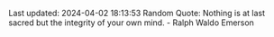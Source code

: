 Last updated: 2024-04-02 18:13:53
Random Quote: Nothing is at last sacred but the integrity of your own mind. - Ralph Waldo Emerson